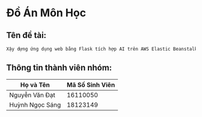 # Đồ Án Môn Học
## Tên đề tài:
```bash
Xậy dựng ứng dụng web bằng Flask tích hợp AI trên AWS Elastic Beanstalk
```

## Thông tin thành viên nhóm:
| Họ và Tên | Mã Số Sinh Viên |
|-----------|-----------------|
| Nguyễn Văn Đạt | 16110050 |
| Huỳnh Ngọc Sáng | 18123149 |